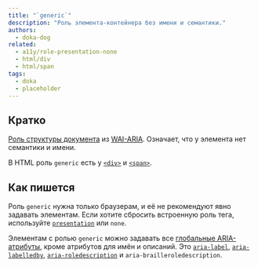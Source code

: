```yaml
---
title: "`generic`"
description: "Роль элемента-контейнера без имени и семантики."
authors:
  - doka-dog
related:
  - a11y/role-presentation-none
  - html/div
  - html/span
tags:
  - doka
  - placeholder
---
```


## Кратко

[Роль структуры документа](/a11y/aria-roles/#roli-struktury-dokumenta) из [WAI-ARIA](/a11y/aria-intro/#specifikaciya). Означает, что у элемента нет семантики и имени.

В HTML роль `generic` есть у [`<div>`](/html/div/) и [`<span>`](/html/span/).

## Как пишется

Роль `generic` нужна только браузерам, и её не рекомендуют явно задавать элементам. Если хотите сбросить встроенную роль тега, используйте [`presentation`](/a11y/role-presentation-none/) или `none`.

Элементам с ролью `generic` можно задавать все [глобальные ARIA-атрибуты](/a11y/aria-attrs/#globalnye-atributy), кроме атрибутов для имён и описаний. Это [`aria-label`](/a11y/aria-label/), [`aria-labelledby`](/a11y/aria-labelledby/), [`aria-roledescription`](/a11y/aria-roledescription/) и `aria-brailleroledescription`.
